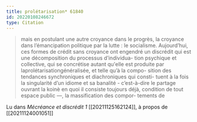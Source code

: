 ```yaml
---
title: prolétarisation* 61840
id: 20220108246672
type: Citation
---
```


> mais en postulant une autre croyance dans le progrès, la croyance dans l’émancipation politique par la lutte : le socialisme. Aujourd’hui, ces formes de crédit sans croyance ont engendré un discrédit qui est une décomposition du processus d’individua- tion psychique et collective, qui se concrétise autant qu'elle est produite par laprolétarisationgénéralisée, et telle qu’à la compo- sition des tendances synchroniques et diachroniques qui consti- tuent à la fois la singularité d’un idiome et sa banalité - c’est-à-dire le partage ouvrant la koinè en quoi il consiste toujours déjà, condition de tout espace public —, la massification des compor- tements de

Lu dans *Mécréance et discrédit 1* [[20211125162124]], à propos de [[20211124001051]]